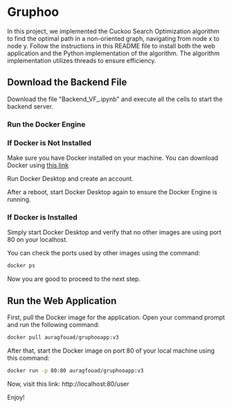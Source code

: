 # Gruphoo

In this project, we implemented the Cuckoo Search Optimization algorithm to find the optimal path in a non-oriented graph, navigating from node x to node y. Follow the instructions in this README file to install both the web application and the Python implementation of the algorithm. The algorithm implementation utilizes threads to ensure efficiency.

## Download the Backend File

Download the file "Backend_VF_.ipynb" and execute all the cells to start the backend server.

### Run the Docker Engine

### If Docker is Not Installed

Make sure you have Docker installed on your machine. You can download Docker using [this link](https://www.docker.com/)

Run Docker Desktop and create an account.

After a reboot, start Docker Desktop again to ensure the Docker Engine is running.

### If Docker is Installed

Simply start Docker Desktop and verify that no other images are using port 80 on your localhost.

You can check the ports used by other images using the command: 
```bash
docker ps
```

Now you are good to proceed to the next step.

## Run the Web Application

First, pull the Docker image for the application. Open your command prompt and run the following command: 
```bash
docker pull auragfouad/gruphooapp:v3
```

After that, start the Docker image on port 80 of your local machine using this command:
```bash
docker run -p 80:80 auragfouad/gruphooapp:v3
```

Now, visit this link: http://localhost:80/user

Enjoy!

